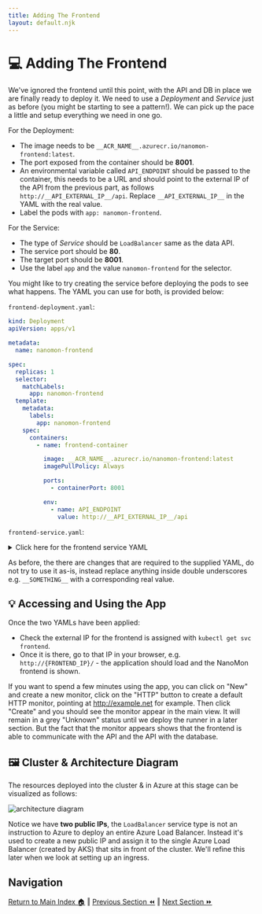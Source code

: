 ```yaml
---
title: Adding The Frontend
layout: default.njk
---
```


# 💻 Adding The Frontend

We've ignored the frontend until this point, with the API and DB in place we are finally ready to deploy it. We need to
use a _Deployment_ and _Service_ just as before (you might be starting to see a pattern!). We can pick up the pace a
little and setup everything we need in one go.

For the Deployment:

- The image needs to be `__ACR_NAME__.azurecr.io/nanomon-frontend:latest`.
- The port exposed from the container should be **8001**.
- An environmental variable called `API_ENDPOINT` should be passed to the container, this needs to be a URL and should
  point to the external IP of the API from the previous part, as follows `http://__API_EXTERNAL_IP__/api`. Replace
  `__API_EXTERNAL_IP__` in the YAML with the real value.
- Label the pods with `app: nanomon-frontend`.

For the Service:

- The type of _Service_ should be `LoadBalancer` same as the data API.
- The service port should be **80**.
- The target port should be **8001**.
- Use the label `app` and the value `nanomon-frontend` for the selector.

You might like to try creating the service before deploying the pods to see what happens. The YAML you can use for both,
is provided below:

`frontend-deployment.yaml`:

```yaml
kind: Deployment
apiVersion: apps/v1

metadata:
  name: nanomon-frontend

spec:
  replicas: 1
  selector:
    matchLabels:
      app: nanomon-frontend
  template:
    metadata:
      labels:
        app: nanomon-frontend
    spec:
      containers:
        - name: frontend-container

          image: __ACR_NAME__.azurecr.io/nanomon-frontend:latest
          imagePullPolicy: Always

          ports:
            - containerPort: 8001

          env:
            - name: API_ENDPOINT
              value: http://__API_EXTERNAL_IP__/api
```

`frontend-service.yaml`:

<details markdown="1">
<summary>Click here for the frontend service YAML</summary>

```yaml
kind: Service
apiVersion: v1

metadata:
  name: frontend

spec:
  type: LoadBalancer
  selector:
    app: nanomon-frontend
  ports:
    - protocol: TCP
      port: 80
      targetPort: 8001
```

</details>

As before, the there are changes that are required to the supplied YAML, do not try to use it as-is, instead replace
anything inside double underscores e.g. `__SOMETHING__` with a corresponding real value.

## 💡 Accessing and Using the App

Once the two YAMLs have been applied:

- Check the external IP for the frontend is assigned with `kubectl get svc frontend`.
- Once it is there, go to that IP in your browser, e.g. `http://{FRONTEND_IP}/` - the application should load and the
  NanoMon frontend is shown.

If you want to spend a few minutes using the app, you can click on "New" and create a new monitor, click on the "HTTP"
button to create a default HTTP monitor, pointing at http://example.net for example. Then click "Create" and you should
see the monitor appear in the main view. It will remain in a grey "Unknown" status until we deploy the runner in a later
section. But the fact that the monitor appears shows that the frontend is able to communicate with the API and the API
with the database.

## 🖼️ Cluster & Architecture Diagram

The resources deployed into the cluster & in Azure at this stage can be visualized as follows:

![architecture diagram](./diagram.png)

Notice we have **two public IPs**, the `LoadBalancer` service type is not an instruction to Azure to deploy an entire
Azure Load Balancer. Instead it's used to create a new public IP and assign it to the single Azure Load Balancer
(created by AKS) that sits in front of the cluster. We'll refine this later when we look at setting up an ingress.

## Navigation

[Return to Main Index 🏠](../) ‖ [Previous Section ⏪](../05-network-basics/) ‖ [Next Section ⏩](../07-improvements/)
